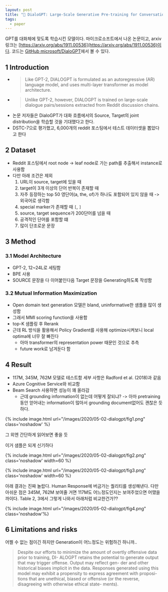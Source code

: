 ```yaml
---
layout: post
title: "📃 DialoGPT: Large-Scale Generative Pre-training for Conversational Response Generation 리뷰"
tags:
  - paper
---
```


GPT를 대화체에 맞도록 학습시킨 모델이다. 마이크로소프트에서 나온 논문이고, arxiv링크는 [https://arxiv.org/abs/1911.00536](https://arxiv.org/abs/1911.00536)이다. 코드는 [GitHub microsoft/DialoGPT](https://github.com/microsoft/DialoGPT)에서 볼 수 있다.

## 1 Introduction

* > Like GPT-2, DIALOGPT is formulated as an autoregressive (AR) language model, and uses multi-layer transformer as model architecture.
* > Unlike GPT-2, however, DIALOGPT is trained on large-scale dialogue pairs/sessions extracted from Reddit discussion chains.
* 논문 저자들은 DialoGPT가 대화 흐름에서의 Source, Target의 joint distribution을 학습할 것을 기대했다고 한다.
* DSTC-7으로 평가했고, 6,000개의 reddit 포스팅에서 테스트 데이터셋을 뽑았다고 한다

## 2 Dataset

* Reddit 포스팅에서 root node -> leaf node로 가는 path를 추출해서 instance로 사용함
* 다만 아래 조건은 제외
  1. URL이 source, target에 있을 때
  2. target이 3개 이상의 단어 반복이 존재할 때
  3. 자주 등장하는 top 50 영단어(a, the, of)가 하나도 포함되어 있지 않을 때 -> 외국어로 생각함
  4. special marker가 존재할 때 `[`, `]`
  5. source, target sequence가 200단어를 넘을 때
  6. 공격적인 단어를 포함할 떄
  7. 많이 단조로운 문장

## 3 Method

### 3.1 Model Architecture

* GPT-2, 12~24L로 세팅함
* BPE 사용
* SOURCE 문장을 다 이어붙인다음 Target 문장을 Generating하도록 작성함

### 3.2 Mutual Information Maximization

* Open domain text generation 모델은 bland, uninformative한 샘플을 많이 생성함
* 그래서 MMI scoring function을 사용함
* top-K 샘플링 후 Rerank
* 근데 RL 방식을 활용해서 Policy Gradient를 사용해 optimize시켜보니 local optima에 너무 잘 빠진다
  * 아마 transformer의 representation power 때문인 것으로 추측
  * future work로 남겨둔다 함

## 4 Result

* 117M, 345M, 762M 모델로 테스트함 세부 사항은 Radford et al. (2018)과 같음
* Azure Cognitive Service와 비교함
* Beam Search 사용하면 성능이 꽤 올라감
  * 근데 grounding information이 없는데 어떻게 잘되냐? -> 아마 pretraining 동안 얻어내는 information이 많아서 grounding document없어도 괜찮은 듯 하다.

{% include image.html url="/images/2020/05-02-dialogpt/fig1.png" class='noshadow' %}

그 외엔 간단하게 읽어보면 좋을 듯

이거 샘플은 되게 신기하다

{% include image.html url="/images/2020/05-02-dialogpt/fig2.png" class='noshadow' width=60 %}

{% include image.html url="/images/2020/05-02-dialogpt/fig3.png" class='noshadow' width=60 %}

아래 결과는 진짜 놀랍다. Human Response에 버금가는 퀄리티를 생성해낸다. 다만 아쉬운 점은 345M, 762M 보여줄 거면 117M도 어느정도인지는 보여주었으면 어땠을까이다. Table 2, 3에서 그렇게 나와서 아래처럼 비교한건가??

{% include image.html url="/images/2020/05-02-dialogpt/fig4.png" class='noshadow'%}

## 6 Limitations and risks

어쩔 수 없는 점이긴 하지만 Generation이 어느정도는 위험하긴 하니까..

> Despite our efforts to minimize the amount of overtly offensive data prior to training, DI- ALOGPT retains the potential to generate output that may trigger offense. Output may reflect gen- der and other historical biases implicit in the data. Responses generated using this model may exhibit a propensity to express agreement with proposi- tions that are unethical, biased or offensive (or the reverse, disagreeing with otherwise ethical state- ments).
